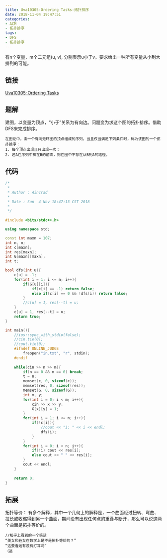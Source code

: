 ```yaml
---
title: Uva10305-Ordering Tasks-拓扑排序
date: 2018-11-04 19:47:51
categories:
- ACM
- 拓扑排序
tags:
- DFS
- 拓扑排序
---
```

有n个变量，m个二元组(u, v), 分别表示u小于v。要求给出一种所有变量从小到大排列的可能。
<!--more-->
## 链接
[Uva10305-Ordering Tasks](https://vjudge.net/problem/UVA-10305)
## 题解
建图，以变量为顶点，“小于”关系为有向边。问题变为求这个图的拓扑排序。借助DFS来完成排序。
```
在图论中，由一个有向无环图的顶点组成的序列，当且仅当满足下列条件时，称为该图的一个拓扑排序：
1. 每个顶点出现且只出现一次；
2. 若A在序列中排在B的前面，则在图中不存在从B到A的路径。
```
## 代码
```C++
/*
 *
 * Author : Aincrad
 *
 * Date : Sun  4 Nov 18:47:13 CST 2018
 *
 */
 
#include <bits/stdc++.h>

using namespace std;

const int maxn = 107;
int n, m;
int c[maxn];
int res[maxn];
int G[maxn][maxn];
int t;

bool dfs(int u){
    c[u] = -1;
    for(int i = 1; i <= n; i++){
        if(G[u][i]){
            if(c[i] == -1) return false;
            else if(c[i] == 0 && !dfs(i)) return false;
        }
        //c[u] = 1, res[--t] = u;
    }
    c[u] = 1, res[--t] = u;
    return true;
}

int main(){
    //ios::sync_with_stdio(false);
    //cin.tie(0);
    //cout.tie(0);
    #ifndef ONLINE_JUDGE
        freopen("in.txt", "r", stdin);
    #endif
    
    while(cin >> n >> m){
        if(n == 0 && m == 0) break;
        t = n;
        memset(c, 0, sizeof(c));
        memset(res, 0, sizeof(res));
        memset(G, 0, sizeof(G));
        int x, y;
        for(int i = 0; i < m; i++){
            cin >> x >> y;
            G[x][y] = 1;
        }
        for(int i = 1; i <= n; i++){
            if(!c[i]){
                //cout << "i: " << i << endl;
                dfs(i);
            }
        }
        for(int i = 0; i < n; i++){
            if(!i) cout << res[i];
            else cout << " " << res[i];
        }
        cout << endl;
    }
    
    return 0;
}
```
## 拓展
拓扑等价：
有多个解释，其中一个几何上的解释是，一个曲面经过扭转、弯曲、拉长或收缩得到另一个曲面，期间没有出现任何点的重叠与断开，那么可以说这两个曲面是拓扑等价的。
```
//知乎上看到的一个笑话
“美女和丑女在数学上是不是拓扑等价的？”
“这要看她有没有打耳洞”
（逃
```